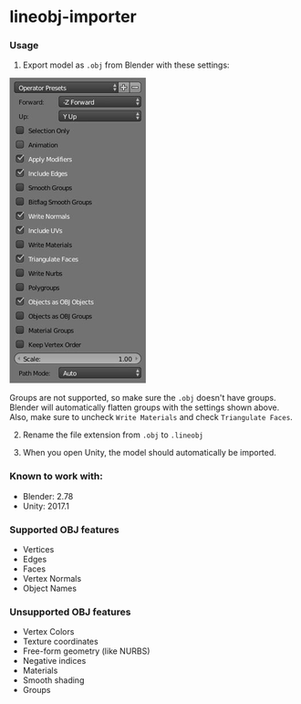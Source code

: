 # lineobj-importer
### Usage
1. Export model as `.obj` from Blender with these settings:

![Blender export settings](/examples/readme/blender-export-settings.jpg?raw=true "Blender export settings")

Groups are not supported, so make sure the `.obj` doesn't have groups. Blender will automatically flatten groups with the settings shown above.
Also, make sure to uncheck `Write Materials` and check `Triangulate Faces`.

2. Rename the file extension from `.obj` to `.lineobj`

3. When you open Unity, the model should automatically be imported.

### Known to work with:
* Blender: 2.78
* Unity: 2017.1

### Supported OBJ features
* Vertices
* Edges
* Faces
* Vertex Normals
* Object Names

### Unsupported OBJ features
* Vertex Colors
* Texture coordinates
* Free-form geometry (like NURBS)
* Negative indices
* Materials
* Smooth shading
* Groups